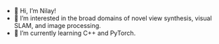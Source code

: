 - 👋 Hi, I’m Nilay!
- 👀 I’m interested in the broad domains of novel view synthesis, visual SLAM, and image processing.
- 🌱 I’m currently learning C++ and PyTorch.

<!---
nilzilla03/nilzilla03 is a ✨ special ✨ repository because its `README.md` (this file) appears on your GitHub profile.
You can click the Preview link to take a look at your changes.
--->
